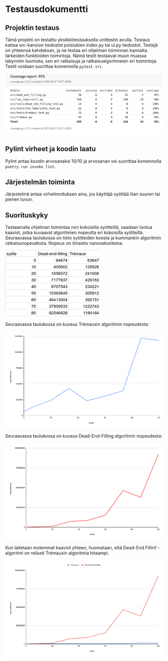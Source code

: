 # Testausdokumentti

## Projektin testaus

Tämä projekti on testattu yksikkötestauksella unittestin avulla. Testaus kattaa src-kansion tiedostot poislukien index.py tai ui.py tiedostot. Testejä on yhteensä kahdeksan, ja ne testaa eri ohjelman toiminnan kannalta tärkeiden funktioiden toimintoja. Nämä testit testaavat muun muassa labyrintin luomista, sen eri ratkaisuja ja ratkaisualgoritmeien eri toimintoja. Testit voidaan suorittaa komennolla `` pytest src ``. 

![coverage-report](coverage-report1.png)

## Pylint virheet ja koodin laatu

Pylint antaa koodin arvosanaksi 10/10 ja arvosanan voi suorittaa komennolla `` poetry run invoke lint ``.

## Järjestelmän toiminta

Järjestelmä antaa virheilmoituksen aina, jos käyttäjä syöttää liian suuren tai pienen luvun.

## Suorituskyky

Testaamalla ohjelman toimintaa nxn kokoisilla syötteillä, saadaan luotua kaaviot, jotka kuvaavat algoritmien nopeutta eri kokoisilla syötteillä.
Seuraavassa taulukossa on tieto syötteiden koosta ja kummankin algoritmin ratkaisunopeudesta. Nopeus on ilmaistu nanosekunteina.

![taulukko](taulukko.png)

Seuraavassa taulukossa on kuvaus Trémauxin algoritmin nopeudesta:

![Trémaux-kaavio](tremaux1.png)


Seuraavassa taulukossa on kuvaus Dead-End-Filling algoritmin nopeudesta:

![Dead-End-Filling-kaavio](dead-end-filling1.png)

Kun laitetaan molemmat kaaviot yhteen, huomataan, että Dead-End Fillinf -algoritmi on reilusti Trémauxin algoritmia hitaampi.

![molemmat](molemmat.png)



